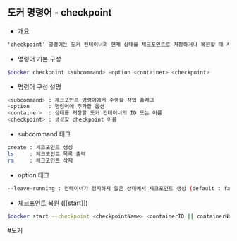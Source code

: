 ## 도커 명령어 - checkpoint

- 개요
```txt
'checkpoint' 명령어는 도커 컨테이너의 현재 상태를 체크포인트로 저장하거나 복원할 때 사용한다. 주로 컨테이너의 상태를 저장하거나 실험, 디버깅 또는 백업 목적으로 활용한다.
```

- 명령어 기본 구성
```bash
$docker checkpoint <subcommand> -option <container> <checkpoint>
```

- 명령어 구성 설명
```bash
<subcommand> : 체크포인트 명령어에서 수행할 작업 플래그
-option      : 명령어에 추가할 옵션
<container>  : 상태를 저장할 도커 컨테이너의 ID 또는 이름
<checkpoint> : 생성할 checkpoint 이름
```

- subcommand 태그
```bash
create : 체크포인트 생성
ls     : 체크포인트 목록 출력
rm     : 체크포인트 삭제
```

- option 태그
```bash
--leave-running : 컨테이너가 정지하지 않은 상태에서 체크포인트 생성 (default : false)
```

- 체크포인트 복원 ([[start]])
```bash
$docker start --checkpoint <checkpointName> <containerID || containerName>
```

#도커
